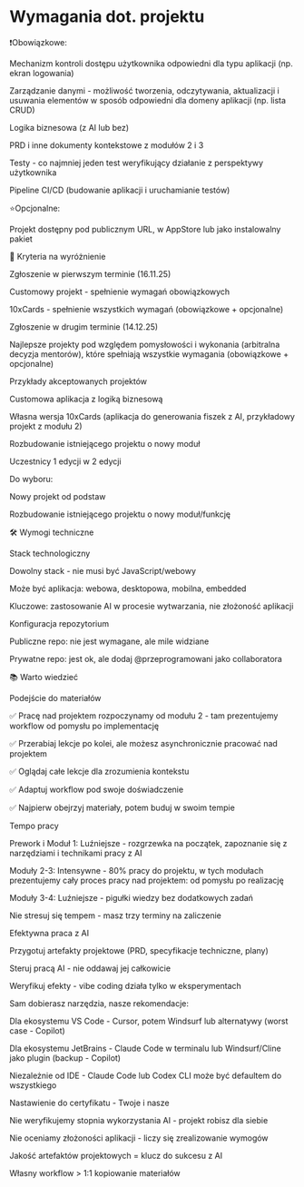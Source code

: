 # Wymagania dot. projektu

❗Obowiązkowe:





Mechanizm kontroli dostępu użytkownika odpowiedni dla typu aplikacji (np. ekran logowania)



Zarządzanie danymi - możliwość tworzenia, odczytywania, aktualizacji i usuwania elementów w sposób odpowiedni dla domeny aplikacji (np. lista CRUD)



Logika biznesowa (z AI lub bez)



PRD i inne dokumenty kontekstowe z modułów 2 i 3



Testy - co najmniej jeden test weryfikujący działanie z perspektywy użytkownika



Pipeline CI/CD (budowanie aplikacji i uruchamianie testów)


⭐Opcjonalne:





Projekt dostępny pod publicznym URL, w AppStore lub jako instalowalny pakiet


🥇 Kryteria na wyróżnienie

Zgłoszenie w pierwszym terminie (16.11.25)





Customowy projekt - spełnienie wymagań obowiązkowych



10xCards - spełnienie wszystkich wymagań (obowiązkowe + opcjonalne)


Zgłoszenie w drugim terminie (14.12.25)





Najlepsze projekty pod względem pomysłowości i wykonania (arbitralna decyzja mentorów), które spełniają wszystkie wymagania (obowiązkowe + opcjonalne)


Przykłady akceptowanych projektów





Customowa aplikacja z logiką biznesową



Własna wersja 10xCards (aplikacja do generowania fiszek z AI, przykładowy projekt z modułu 2)



Rozbudowanie istniejącego projektu o nowy moduł



Uczestnicy 1 edycji w 2 edycji

Do wyboru:





Nowy projekt od podstaw



Rozbudowanie istniejącego projektu o nowy moduł/funkcję



🛠️ Wymogi techniczne

Stack technologiczny





Dowolny stack - nie musi być JavaScript/webowy



Może być aplikacja: webowa, desktopowa, mobilna, embedded



Kluczowe: zastosowanie AI w procesie wytwarzania, nie złożoność aplikacji

Konfiguracja repozytorium





Publiczne repo: nie jest wymagane, ale mile widziane



Prywatne repo: jest ok, ale dodaj @przeprogramowani jako collaboratora


📚 Warto wiedzieć

Podejście do materiałów





✅ Pracę nad projektem rozpoczynamy od modułu 2 - tam prezentujemy workflow od pomysłu po implementację



✅ Przerabiaj lekcje po kolei, ale możesz asynchronicznie pracować nad projektem



✅ Oglądaj całe lekcje dla zrozumienia kontekstu



✅ Adaptuj workflow pod swoje doświadczenie



✅ Najpierw obejrzyj materiały, potem buduj w swoim tempie


Tempo pracy





Prework i Moduł 1: Luźniejsze - rozgrzewka na początek, zapoznanie się z narzędziami i technikami pracy z AI



Moduły 2-3: Intensywne - 80% pracy do projektu, w tych modułach prezentujemy cały proces pracy nad projektem: od pomysłu po realizację



Moduły 3-4: Luźniejsze - pigułki wiedzy bez dodatkowych zadań



Nie stresuj się tempem - masz trzy terminy na zaliczenie


Efektywna praca z AI





Przygotuj artefakty projektowe (PRD, specyfikacje techniczne, plany)



Steruj pracą AI - nie oddawaj jej całkowicie



Weryfikuj efekty - vibe coding działa tylko w eksperymentach



Sam dobierasz narzędzia, nasze rekomendacje:





Dla ekosystemu VS Code - Cursor, potem Windsurf lub alternatywy (worst case - Copilot)



Dla ekosystemu JetBrains - Claude Code w terminalu lub Windsurf/Cline jako plugin (backup - Copilot)



Niezależnie od IDE - Claude Code lub Codex CLI może być defaultem do wszystkiego


Nastawienie do certyfikatu - Twoje i nasze





Nie weryfikujemy stopnia wykorzystania AI - projekt robisz dla siebie



Nie oceniamy złożoności aplikacji - liczy się zrealizowanie wymogów



Jakość artefaktów projektowych = klucz do sukcesu z AI



Własny workflow > 1:1 kopiowanie materiałów